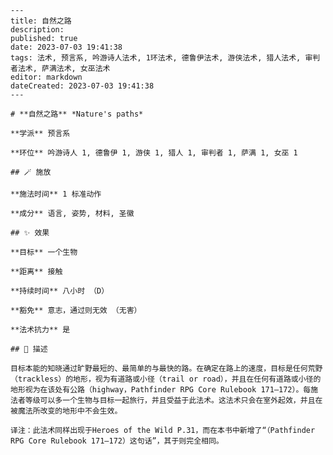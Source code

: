
    ---
    title: 自然之路
    description: 
    published: true
    date: 2023-07-03 19:41:38
    tags: 法术, 预言系, 吟游诗人法术, 1环法术, 德鲁伊法术, 游侠法术, 猎人法术, 审判者法术, 萨满法术, 女巫法术
    editor: markdown
    dateCreated: 2023-07-03 19:41:38
    ---

    # **自然之路** *Nature's paths*

    **学派** 预言系 

    **环位** 吟游诗人 1, 德鲁伊 1, 游侠 1, 猎人 1, 审判者 1, 萨满 1, 女巫 1

    ## 🪄 施放

    **施法时间** 1 标准动作

    **成分** 语言, 姿势, 材料, 圣徽

    ## ✨ 效果 

    **目标** 一个生物 

    **距离** 接触  

    **持续时间** 八小时 （D） 

    **豁免** 意志，通过则无效 （无害）

    **法术抗力** 是

    ## 📖 描述

    目标本能的知晓通过旷野最短的、最简单的与最快的路。在确定在路上的速度，目标是任何荒野（trackless）的地形，视为有道路或小径（trail or road），并且在任何有道路或小径的地形视为在该处有公路（highway，Pathfinder RPG Core Rulebook 171—172）。每施法者等级可以多一个生物与目标一起旅行，并且受益于此法术。这法术只会在室外起效，并且在被魔法所改变的地形中不会生效。

    译注：此法术同样出现于Heroes of the Wild P.31，而在本书中新增了“（Pathfinder RPG Core Rulebook 171—172）这句话”，其于则完全相同。
    
